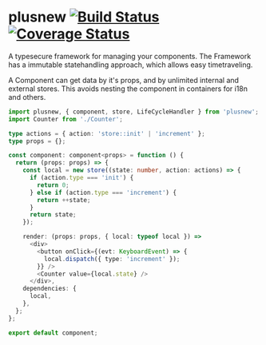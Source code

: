 # plusnew [![Build Status](https://travis-ci.org/plusnew/plusnew.svg)](https://travis-ci.org/plusnew/plusnew) [![Coverage Status](https://coveralls.io/repos/github/plusnew/plusnew/badge.svg)](https://coveralls.io/github/plusnew/plusnew)

A typesecure framework for managing your components.
The Framework has a immutable statehandling approach, which allows easy timetraveling.

A Component can get data by it's props, and by unlimited internal and external stores.
This avoids nesting the component in containers for i18n and others.

```ts
import plusnew, { component, store, LifeCycleHandler } from 'plusnew';
import Counter from './Counter';

type actions = { action: 'store::init' | 'increment' };
type props = {};

const component: component<props> = function () {
  return (props: props) => {
    const local = new store((state: number, action: actions) => {
      if (action.type === 'init') {
        return 0;
      } else if (action.type === 'increment') {
        return ++state;
      }
      return state;
    });

    render: (props: props, { local: typeof local }) => 
      <div>
        <button onClick={(evt: KeyboardEvent) => {
          local.dispatch({ type: 'increment' });
        }} />
        <Counter value={local.state} />
      </div>,
    dependencies: {
      local,
    },
  };
};

export default component;
```